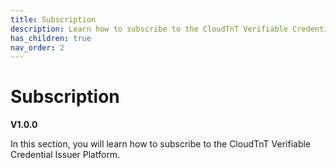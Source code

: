 ```yaml
---
title: Subscription
description: Learn how to subscribe to the CloudTnT Verifiable Credential Issuer Platform
has_children: true
nav_order: 2
---
```


# Subscription
**V1.0.0**

In this section, you will learn how to subscribe to the CloudTnT Verifiable Credential Issuer Platform.